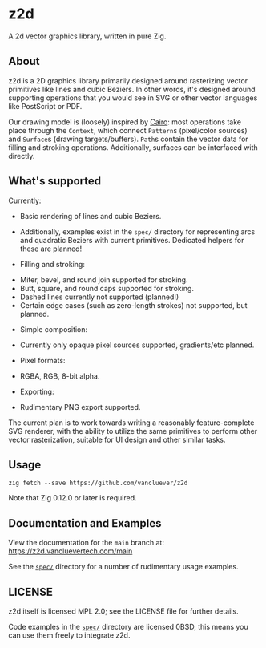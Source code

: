 # z2d

A 2d vector graphics library, written in pure Zig.

## About

z2d is a 2D graphics library primarily designed around rasterizing vector
primitives like lines and cubic Beziers. In other words, it's designed around
supporting operations that you would see in SVG or other vector languages like
PostScript or PDF.

Our drawing model is (loosely) inspired by
[Cairo](https://www.cairographics.org): most operations take place through the
`Context`, which connect `Pattern`s (pixel/color sources) and `Surface`s
(drawing targets/buffers). `Path`s contain the vector data for filling and
stroking operations. Additionally, surfaces can be interfaced with directly.

## What's supported

Currently:

 * Basic rendering of lines and cubic Beziers.
  - Additionally, examples exist in the `spec/` directory for representing arcs
    and quadratic Beziers with current primitives. Dedicated helpers for these
    are planned!
 * Filling and stroking:
  - Miter, bevel, and round join supported for stroking.
  - Butt, square, and round caps supported for stroking.
  - Dashed lines currently not supported (planned!)
  - Certain edge cases (such as zero-length strokes) not supported, but
    planned.
 * Simple composition:
  - Currently only opaque pixel sources supported, gradients/etc planned.
 * Pixel formats:
  - RGBA, RGB, 8-bit alpha.
 * Exporting:
  - Rudimentary PNG export supported.

The current plan is to work towards writing a reasonably feature-complete SVG
renderer, with the ability to utilize the same primitives to perform other
vector rasterization, suitable for UI design and other similar tasks.

## Usage

`zig fetch --save https://github.com/vancluever/z2d`

Note that Zig 0.12.0 or later is required.

## Documentation and Examples

View the documentation for the `main` branch at: https://z2d.vancluevertech.com/main

See the [`spec/`](spec/) directory for a number of rudimentary usage examples.

## LICENSE

z2d itself is licensed MPL 2.0; see the LICENSE file for further details.

Code examples in the [`spec/`](spec/) directory are licensed 0BSD, this means
you can use them freely to integrate z2d.
